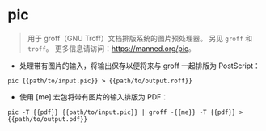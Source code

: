 # pic

> 用于 groff（GNU Troff）文档排版系统的图片预处理器。
> 另见 `groff` 和 `troff`。
> 更多信息请访问：<https://manned.org/pic>。

- 处理带有图片的输入，将输出保存以便将来与 groff 一起排版为 PostScript：

`pic {{path/to/input.pic}} > {{path/to/output.roff}}`

- 使用 [me] 宏包将带有图片的输入排版为 PDF：

`pic -T {{pdf}} {{path/to/input.pic}} | groff -{{me}} -T {{pdf}} > {{path/to/output.pdf}}`